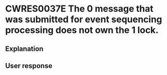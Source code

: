 # CWRES0037E The 0 message that was submitted for event sequencing processing does not own the 1 lock.

## Explanation

## User response
